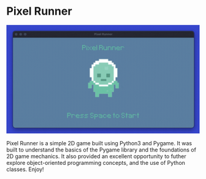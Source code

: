# Pixel Runner

![Pixel Runner Demo](graphics/pixel-runner.gif)

Pixel Runner is a simple 2D game built using Python3 and Pygame. It was built to understand the basics of the Pygame library and the foundations of 2D game mechanics. It also provided an excellent opportunity to futher explore object-oriented programming concepts, and the use of Python classes. Enjoy!
